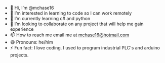 - 👋 Hi, I’m @mchase16
- 👀 I’m interested in learning to code so I can work remotely
- 🌱 I’m currently learning c# and python
- 💞️ I’m looking to collaborate on any project that will help me gain experience
- 📫 How to reach me email me at mchase16@hotmail.com
- 😄 Pronouns: he/him
- ⚡ Fun fact: I love coding.  I used to program industrial PLC's and arduino projects.

<!---
mchase16/mchase16 is a ✨ special ✨ repository because its `README.md` (this file) appears on your GitHub profile.
You can click the Preview link to take a look at your changes.
--->
